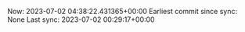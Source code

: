 Now: 2023-07-02 04:38:22.431365+00:00 Earliest commit since sync: None Last sync: 2023-07-02 00:29:17+00:00
